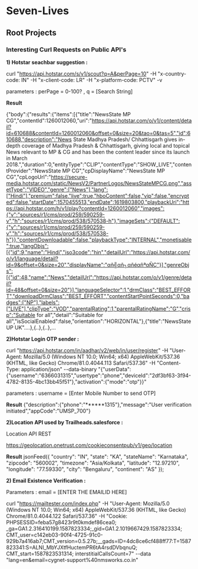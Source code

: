 
# Seven-Lives




## **Root Projects**




### **Interesting Curl Requests on Public API's**



**1) Hotstar seachbar suggestion :** 
  
curl "https://api.hotstar.com/s/v1/scout?q=A&perPage=10" -H "x-country-code: IN" -H "x-client-code: LR"  -H "x-platform-code: PCTV"  -v

parameters : perPage = 0-100? , q = [Search String]


**Result**


{"body":{"results":{"items":[{"title":"NewsState MP CG","contentId":1260012060,"uri":"https://api.hotstar.com/o/v1/content/detail?id=610688&contentId=1260012060&offset=0&size=20&tao=0&tas=5","id":610688,"description":"News State Madhya Pradesh/ Chhattisgarh gives in-depth coverage of Madhya Pradesh & Chhattisgarh, giving local and topical News relevant to MP & CG and has been the content leader since its launch in March 2018.","duration":0,"entityType":"CLIP","contentType":"SHOW_LIVE","contentProvider":"NewsState MP CG","cpDisplayName":"NewsState MP CG","cpLogoUrl":"https://secure-media.hotstar.com/static/NewsV2/PartnerLogos/NewsStateMPCG.png","assetType":"VIDEO","genre":["News"],"lang":["Hindi"],"premium":false,"live":true,"hboContent":false,"vip":false,"encrypted":false,"startDate":1570455513,"endDate":1619803800,"playbackUri":"https://api.hotstar.com/h/v1/play?contentId=1260012060","images":{"v":"sources/r1/cms/prod/259/590259-v","h":"sources/r1/cms/prod/538/570538-h"},"imageSets":{"DEFAULT":{"v":"sources/r1/cms/prod/259/590259-v","h":"sources/r1/cms/prod/538/570538-h"}},"contentDownloadable":false,"playbackType":"INTERNAL","monetisable":true,"langObjs":[{"id":9,"name":"Hindi","iso3code":"hin","detailUrl":"https://api.hotstar.com/o/v1/language/detail?id=9&offset=0&size=20","displayName":"αñ╣αñ┐αñéαñªαÑÇ"}],"genreObjs":[{"id":48,"name":"News","detailUrl":"https://api.hotstar.com/o/v1/genre/detail?id=48&offset=0&size=20"}],"languageSelector":1,"drmClass":"BEST_EFFORT","downloadDrmClass":"BEST_EFFORT","contentStartPointSeconds":0,"badges":["NP"],"labels":["LIVE"],"clipType":"VOD","parentalRating":1,"parentalRatingName":"G","crisp":"Suitable for all","detail":"Suitable for all","isSocialEnabled":false,"orientation":"HORIZONTAL"},{"title":"NewsState UP UK"....},{..},{..},...





**2)Hotstar Login OTP sender :**

curl "https://api.hotstar.com/in/aadhar/v2/web/in/user/register" -H "User-Agent: Mozilla/5.0 (Windows NT 10.0; Win64; x64) AppleWebKit/537.36 (KHTML, like Gecko) Chrome/81.0.4044.113 Safari/537.36" -H "Content-Type: application/json" --data-binary "{\"userData\":{\"username\":\"6366031315\",\"usertype\":\"phone\",\"deviceId\":\"2df3bf63-3f94-4782-8135-4bc13bb45f51\"},\"activation\":{\"mode\":\"otp\"}}"

parameters : username = [Enter Mobile Number to send OTP] 


**Result**
{"description":{"phone":"******1315"},"message":"User verification initiated","appCode":"UMSP_700"}




**2)Location API used by Trailheads.salesforce  :**


Location API REST

https://geolocation.onetrust.com/cookieconsentpub/v1/geo/location

**Result**
jsonFeed({
    "country": "IN",
    "state": "KA",
    "stateName": "Karnataka",
    "zipcode": "560002",
    "timezone": "Asia/Kolkata",
    "latitude": "12.97210",
    "longitude": "77.59330",
    "city": "Bengaluru",
    "continent": "AS"
});



**2) Email Existence Verification   :**

Parameters : email = [ENTER THE EMAILID HERE]

curl "https://mailtester.com/index.php" -H "User-Agent: Mozilla/5.0 (Windows NT 10.0; Win64; x64) AppleWebKit/537.36 (KHTML, like Gecko) Chrome/81.0.4044.122 Safari/537.36"  -H "Cookie: PHPSESSID=feba57g8423r9t0kmdef86cea0; _ga=GA1.2.316410199.1587823334;_gid=GA1.2.1019667429.1587823334; CMT_user=c142eb03-90f4-4725-91c0-929b7a416ab7;CMT_version=0.5.27b;__gads=ID=4dc8ce6cf488ff77:T=1587823341:S=ALNI_MbYJXtfHuctemPR6tA4rsdDVbqnuQ; CMT_start=1587823531314; interstitialCallsCount=7" --data "lang=en&email=cygnet-support%40nmsworks.co.in"

